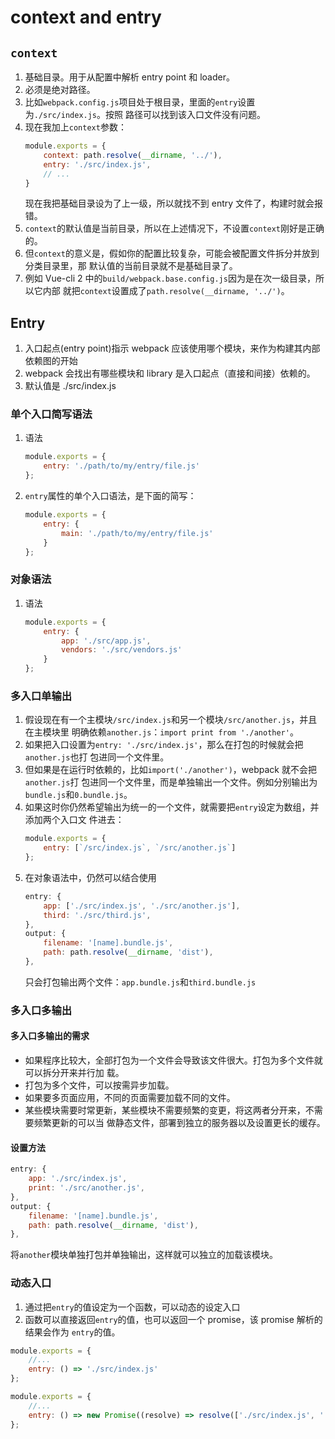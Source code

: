 # context and entry

## `context`
1. 基础目录。用于从配置中解析 entry point 和 loader。
2. 必须是绝对路径。
3. 比如`webpack.config.js`项目处于根目录，里面的`entry`设置为`./src/index.js`。按照
路径可以找到该入口文件没有问题。
4. 现在我加上`context`参数：
    ```js
    module.exports = {
        context: path.resolve(__dirname, '../'),
        entry: './src/index.js',
        // ...
    }
    ```
    现在我把基础目录设为了上一级，所以就找不到 entry 文件了，构建时就会报错。
5. `context`的默认值是当前目录，所以在上述情况下，不设置`context`刚好是正确的。
6. 但`context`的意义是，假如你的配置比较复杂，可能会被配置文件拆分并放到分类目录里，那
默认值的当前目录就不是基础目录了。
7. 例如 Vue-cli 2 中的`build/webpack.base.config.js`因为是在次一级目录，所以它内部
就把`context`设置成了`path.resolve(__dirname, '../')`。


## Entry
1. 入口起点(entry point)指示 webpack 应该使用哪个模块，来作为构建其内部依赖图的开始
2. webpack 会找出有哪些模块和 library 是入口起点（直接和间接）依赖的。
3. 默认值是 ./src/index.js

### 单个入口简写语法
1. 语法
    ```js
    module.exports = {
        entry: './path/to/my/entry/file.js'
    };
    ```
2. `entry`属性的单个入口语法，是下面的简写：
    ```js
    module.exports = {
        entry: {
            main: './path/to/my/entry/file.js'
        }
    };
    ```

### 对象语法
1. 语法
    ```js
    module.exports = {
        entry: {
            app: './src/app.js',
            vendors: './src/vendors.js'
        }
    };
    ```

### 多入口单输出
1. 假设现在有一个主模块`/src/index.js`和另一个模块`/src/another.js`，并且在主模块里
明确依赖`another.js`：`import print from './another'`。
2. 如果把入口设置为`entry: './src/index.js'`，那么在打包的时候就会把`another.js`也打
包进同一个文件里。
3. 但如果是在运行时依赖的，比如`import('./another')`，webpack 就不会把`another.js`打
包进同一个文件里，而是单独输出一个文件。例如分别输出为`bundle.js`和`0.bundle.js`。
4. 如果这时你仍然希望输出为统一的一个文件，就需要把`entry`设定为数组，并添加两个入口文
件进去：
    ```js
    module.exports = {
        entry: [`/src/index.js`, `/src/another.js`]
    };
    ```
5. 在对象语法中，仍然可以结合使用
    ```js
    entry: {
        app: ['./src/index.js', './src/another.js'],
        third: './src/third.js',
    },
    output: {
        filename: '[name].bundle.js',
        path: path.resolve(__dirname, 'dist'),
    },
    ```
    只会打包输出两个文件：`app.bundle.js`和`third.bundle.js`

### 多入口多输出
#### 多入口多输出的需求
* 如果程序比较大，全部打包为一个文件会导致该文件很大。打包为多个文件就可以拆分开来并行加
载。
* 打包为多个文件，可以按需异步加载。
* 如果要多页面应用，不同的页面需要加载不同的文件。
* 某些模块需要时常更新，某些模块不需要频繁的变更，将这两者分开来，不需要频繁更新的可以当
做静态文件，部署到独立的服务器以及设置更长的缓存。

#### 设置方法
```js
entry: {
    app: './src/index.js',
    print: './src/another.js',
},
output: {
    filename: '[name].bundle.js',
    path: path.resolve(__dirname, 'dist'),
},
```
将`another`模块单独打包并单独输出，这样就可以独立的加载该模块。

### 动态入口
1. 通过把`entry`的值设定为一个函数，可以动态的设定入口
2. 函数可以直接返回`entry`的值，也可以返回一个 promise，该 promise 解析的结果会作为
`entry`的值。

```js
module.exports = {
    //...
    entry: () => './src/index.js'
};
```
```js
module.exports = {
    //...
    entry: () => new Promise((resolve) => resolve(['./src/index.js', './src/another.js']))
};
```
